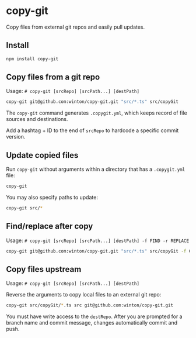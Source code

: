 # copy-git

Copy files from external git repos and easily pull updates.

## Install

```bash
npm install copy-git
```

## Copy files from a git repo

Usage: `# copy-git [srcRepo] [srcPath...] [destPath]`

```bash
copy-git git@github.com:winton/copy-git.git "src/*.ts" src/copyGit
```

The `copy-git` command generates `.copygit.yml`, which keeps record of file sources and destinations.

Add a hashtag + ID to the end of `srcRepo` to hardcode a specific commit version.

## Update copied files

Run `copy-git` without arguments within a directory that has a `.copygit.yml` file:

```bash
copy-git
```

You may also specify paths to update:

```bash
copy-git src/*
```

## Find/replace after copy

Usage: `# copy-git [srcRepo] [srcPath...] [destPath] -f FIND -r REPLACE`

```bash
copy-git git@github.com:winton/copy-git.git "src/*.ts" src/copyGit -f CopyGit -r MyCopyGit
```

## Copy files upstream

Usage: `# copy-git [srcRepo] [srcPath...] [destPath]`

Reverse the arguments to copy local files to an external git repo:

```bash
copy-git src/copyGit/*.ts src git@github.com:winton/copy-git.git
```

You must have write access to the `destRepo`. After you are prompted for a branch name and commit message, changes automatically commit and push.
